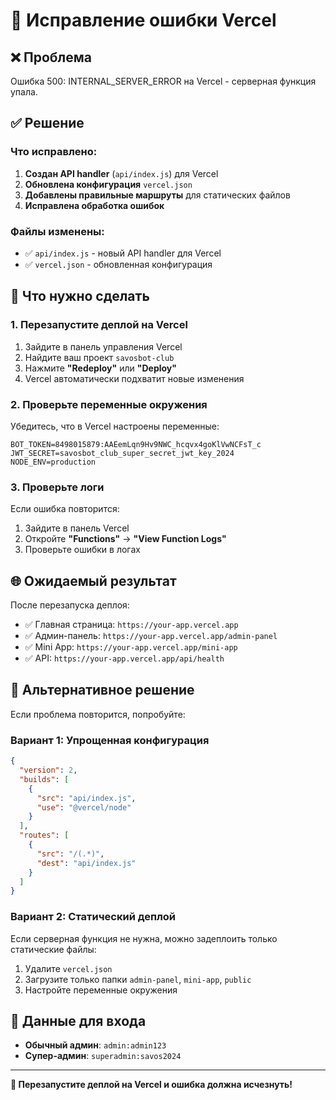# 🔧 Исправление ошибки Vercel

## ❌ Проблема
Ошибка 500: INTERNAL_SERVER_ERROR на Vercel - серверная функция упала.

## ✅ Решение

### Что исправлено:
1. **Создан API handler** (`api/index.js`) для Vercel
2. **Обновлена конфигурация** `vercel.json`
3. **Добавлены правильные маршруты** для статических файлов
4. **Исправлена обработка ошибок**

### Файлы изменены:
- ✅ `api/index.js` - новый API handler для Vercel
- ✅ `vercel.json` - обновленная конфигурация

## 🚀 Что нужно сделать

### 1. Перезапустите деплой на Vercel
1. Зайдите в панель управления Vercel
2. Найдите ваш проект `savosbot-club`
3. Нажмите **"Redeploy"** или **"Deploy"**
4. Vercel автоматически подхватит новые изменения

### 2. Проверьте переменные окружения
Убедитесь, что в Vercel настроены переменные:
```
BOT_TOKEN=8498015879:AAEemLqn9Hv9NWC_hcqvx4goKlVwNCFsT_c
JWT_SECRET=savosbot_club_super_secret_jwt_key_2024
NODE_ENV=production
```

### 3. Проверьте логи
Если ошибка повторится:
1. Зайдите в панель Vercel
2. Откройте **"Functions"** → **"View Function Logs"**
3. Проверьте ошибки в логах

## 🌐 Ожидаемый результат

После перезапуска деплоя:
- ✅ Главная страница: `https://your-app.vercel.app`
- ✅ Админ-панель: `https://your-app.vercel.app/admin-panel`
- ✅ Mini App: `https://your-app.vercel.app/mini-app`
- ✅ API: `https://your-app.vercel.app/api/health`

## 🔧 Альтернативное решение

Если проблема повторится, попробуйте:

### Вариант 1: Упрощенная конфигурация
```json
{
  "version": 2,
  "builds": [
    {
      "src": "api/index.js",
      "use": "@vercel/node"
    }
  ],
  "routes": [
    {
      "src": "/(.*)",
      "dest": "api/index.js"
    }
  ]
}
```

### Вариант 2: Статический деплой
Если серверная функция не нужна, можно задеплоить только статические файлы:
1. Удалите `vercel.json`
2. Загрузите только папки `admin-panel`, `mini-app`, `public`
3. Настройте переменные окружения

## 🔑 Данные для входа
- **Обычный админ**: `admin:admin123`
- **Супер-админ**: `superadmin:savos2024`

---

**🚀 Перезапустите деплой на Vercel и ошибка должна исчезнуть!**
